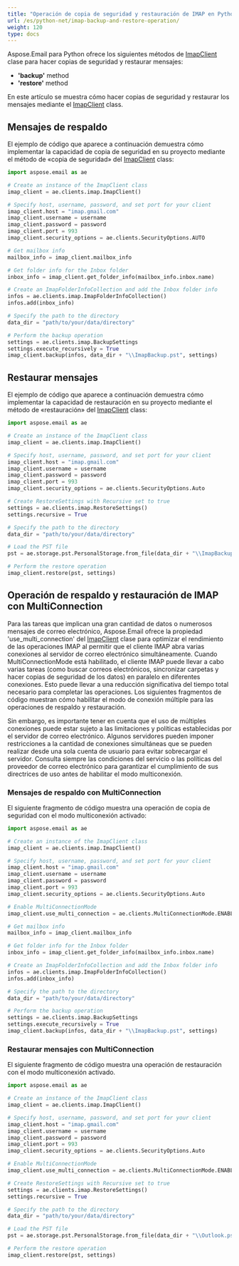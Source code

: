 ```yaml
---
title: "Operación de copia de seguridad y restauración de IMAP en Python"
url: /es/python-net/imap-backup-and-restore-operation/
weight: 120
type: docs
---
```



Aspose.Email para Python ofrece los siguientes métodos de [ImapClient](https://reference.aspose.com/email/python-net/aspose.email.clients.imap/imapclient/#imapclient-class) clase para hacer copias de seguridad y restaurar mensajes:

- **'backup'** method
- **'restore'** method

En este artículo se muestra cómo hacer copias de seguridad y restaurar los mensajes mediante el [ImapClient](https://reference.aspose.com/email/python-net/aspose.email.clients.imap/imapclient/#imapclient-class) class.

## **Mensajes de respaldo**

El ejemplo de código que aparece a continuación demuestra cómo implementar la capacidad de copia de seguridad en su proyecto mediante el método de «copia de seguridad» del [ImapClient](https://reference.aspose.com/email/python-net/aspose.email.clients.imap/imapclient/#imapclient-class) class:

```py
import aspose.email as ae

# Create an instance of the ImapClient class
imap_client = ae.clients.imap.ImapClient()

# Specify host, username, password, and set port for your client
imap_client.host = "imap.gmail.com"
imap_client.username = username
imap_client.password = password
imap_client.port = 993
imap_client.security_options = ae.clients.SecurityOptions.AUTO

# Get mailbox info
mailbox_info = imap_client.mailbox_info

# Get folder info for the Inbox folder
inbox_info = imap_client.get_folder_info(mailbox_info.inbox.name)

# Create an ImapFolderInfoCollection and add the Inbox folder info
infos = ae.clients.imap.ImapFolderInfoCollection()
infos.add(inbox_info)

# Specify the path to the directory
data_dir = "path/to/your/data/directory"

# Perform the backup operation
settings = ae.clients.imap.BackupSettings
settings.execute_recursively = True
imap_client.backup(infos, data_dir + "\\ImapBackup.pst", settings)
```

## **Restaurar mensajes**

El ejemplo de código que aparece a continuación demuestra cómo implementar la capacidad de restauración en su proyecto mediante el método de «restauración» del [ImapClient](https://reference.aspose.com/email/python-net/aspose.email.clients.imap/imapclient/#imapclient-class) class:

```py
import aspose.email as ae

# Create an instance of the ImapClient class
imap_client = ae.clients.imap.ImapClient()

# Specify host, username, password, and set port for your client
imap_client.host = "imap.gmail.com"
imap_client.username = username
imap_client.password = password
imap_client.port = 993
imap_client.security_options = ae.clients.SecurityOptions.Auto

# Create RestoreSettings with Recursive set to true
settings = ae.clients.imap.RestoreSettings()
settings.recursive = True

# Specify the path to the directory
data_dir = "path/to/your/data/directory"

# Load the PST file
pst = ae.storage.pst.PersonalStorage.from_file(data_dir + "\\ImapBackup.pst")

# Perform the restore operation
imap_client.restore(pst, settings)
```

## **Operación de respaldo y restauración de IMAP con MultiConnection**

Para las tareas que implican una gran cantidad de datos o numerosos mensajes de correo electrónico, Aspose.Email ofrece la propiedad 'use_multi_connection' del [ImapClient](https://reference.aspose.com/email/python-net/aspose.email.clients.imap/imapclient/#imapclient-class) clase para optimizar el rendimiento de las operaciones IMAP al permitir que el cliente IMAP abra varias conexiones al servidor de correo electrónico simultáneamente. Cuando MultiConnectionMode está habilitado, el cliente IMAP puede llevar a cabo varias tareas (como buscar correos electrónicos, sincronizar carpetas y hacer copias de seguridad de los datos) en paralelo en diferentes conexiones. Esto puede llevar a una reducción significativa del tiempo total necesario para completar las operaciones. Los siguientes fragmentos de código muestran cómo habilitar el modo de conexión múltiple para las operaciones de respaldo y restauración.

Sin embargo, es importante tener en cuenta que el uso de múltiples conexiones puede estar sujeto a las limitaciones y políticas establecidas por el servidor de correo electrónico. Algunos servidores pueden imponer restricciones a la cantidad de conexiones simultáneas que se pueden realizar desde una sola cuenta de usuario para evitar sobrecargar el servidor. Consulta siempre las condiciones del servicio o las políticas del proveedor de correo electrónico para garantizar el cumplimiento de sus directrices de uso antes de habilitar el modo multiconexión.

### **Mensajes de respaldo con MultiConnection**

El siguiente fragmento de código muestra una operación de copia de seguridad con el modo multiconexión activado:

```py
import aspose.email as ae

# Create an instance of the ImapClient class
imap_client = ae.clients.imap.ImapClient()

# Specify host, username, password, and set port for your client
imap_client.host = "imap.gmail.com"
imap_client.username = username
imap_client.password = password
imap_client.port = 993
imap_client.security_options = ae.clients.SecurityOptions.Auto

# Enable MultiConnectionMode
imap_client.use_multi_connection = ae.clients.MultiConnectionMode.ENABLE

# Get mailbox info
mailbox_info = imap_client.mailbox_info

# Get folder info for the Inbox folder
inbox_info = imap_client.get_folder_info(mailbox_info.inbox.name)

# Create an ImapFolderInfoCollection and add the Inbox folder info
infos = ae.clients.imap.ImapFolderInfoCollection()
infos.add(inbox_info)

# Specify the path to the directory
data_dir = "path/to/your/data/directory"

# Perform the backup operation
settings = ae.clients.imap.BackupSettings
settings.execute_recursively = True
imap_client.backup(infos, data_dir + "\\ImapBackup.pst", settings)
```

### **Restaurar mensajes con MultiConnection**

El siguiente fragmento de código muestra una operación de restauración con el modo multiconexión activado.

```py
import aspose.email as ae

# Create an instance of the ImapClient class
imap_client = ae.clients.imap.ImapClient()

# Specify host, username, password, and set port for your client
imap_client.host = "imap.gmail.com"
imap_client.username = username
imap_client.password = password
imap_client.port = 993
imap_client.security_options = ae.clients.SecurityOptions.Auto

# Enable MultiConnectionMode
imap_client.use_multi_connection = ae.clients.MultiConnectionMode.ENABLE

# Create RestoreSettings with Recursive set to true
settings = ae.clients.imap.RestoreSettings()
settings.recursive = True

# Specify the path to the directory
data_dir = "path/to/your/data/directory"

# Load the PST file
pst = ae.storage.pst.PersonalStorage.from_file(data_dir + "\\Outlook.pst")

# Perform the restore operation
imap_client.restore(pst, settings)
```
